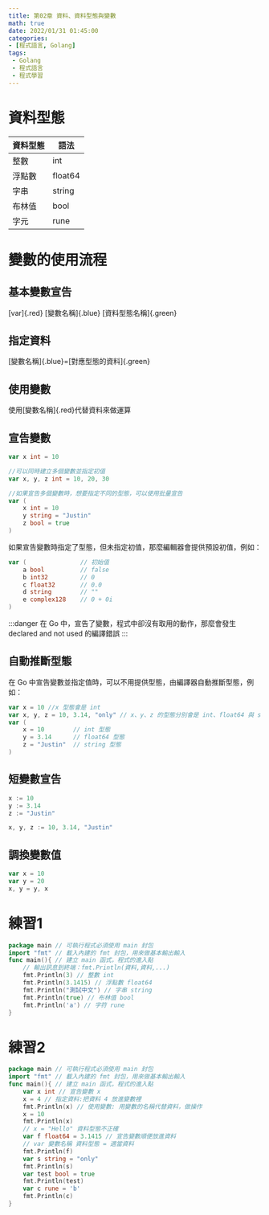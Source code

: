 ```yaml
---
title: 第02章 資料、資料型態與變數
math: true
date: 2022/01/31 01:45:00
categories:
- [程式語言, Golang]
tags:
 - Golang
 - 程式語言
 - 程式學習
---
```


# 資料型態

| 資料型態 | 語法    |
| -------- | ------- |
| 整數     | int     |
| 浮點數   | float64 |
| 字串     | string  |
| 布林值   | bool    |
| 字元     | rune    |

# 變數的使用流程

## 基本變數宣告

[var]{.red} [變數名稱]{.blue} [資料型態名稱]{.green}

## 指定資料

[變數名稱]{.blue}=[對應型態的資料]{.green}

## 使用變數

使用[變數名稱]{.red}代替資料來做運算

## 宣告變數
```go
var x int = 10

//可以同時建立多個變數並指定初值
var x, y, z int = 10, 20, 30

//如果宣告多個變數時，想要指定不同的型態，可以使用批量宣告
var (
    x int = 10
    y string = "Justin"
    z bool = true
)
```
如果宣告變數時指定了型態，但未指定初值，那麼編輯器會提供預設初值，例如：

```go
var (               // 初始值
    a bool          // false
    b int32         // 0
    c float32       // 0.0
    d string        // ""
    e complex128    // 0 + 0i
)
```

:::danger
在 Go 中，宣告了變數，程式中卻沒有取用的動作，那麼會發生 declared and not used 的編譯錯誤
:::

## 自動推斷型態

在 Go 中宣告變數並指定值時，可以不用提供型態，由編譯器自動推斷型態，例如：

```go
var x = 10 //x 型態會是 int
var x, y, z = 10, 3.14, "only" // x、y、z 的型態分別會是 int、float64 與 string
var (
    x = 10        // int 型態
    y = 3.14      // float64 型態
    z = "Justin"  // string 型態
)
```

## 短變數宣告

```go
x := 10
y := 3.14
z := "Justin"

x, y, z := 10, 3.14, "Justin"
```

## 調換變數值

```go
var x = 10
var y = 20
x, y = y, x
```

# 練習1

```go
package main // 可執行程式必須使用 main 封包
import "fmt" // 載入內建的 fmt 封包，用來做基本輸出輸入
func main(){ // 建立 main 函式，程式的進入點
    // 輸出訊息到終端：fmt.Println(資料,資料,...)
    fmt.Println(3) // 整數 int
    fmt.Println(3.1415) // 浮點數 float64
    fmt.Println("測試中文") // 字串 string
    fmt.Println(true) // 布林值 bool
    fmt.Println('a') // 字符 rune
}
```

# 練習2

```go
package main // 可執行程式必須使用 main 封包
import "fmt" // 載入內建的 fmt 封包，用來做基本輸出輸入
func main(){ // 建立 main 函式，程式的進入點
    var x int // 宣告變數 x
    x = 4 // 指定資料:把資料 4 放進變數裡
    fmt.Println(x) // 使用變數: 用變數的名稱代替資料，做操作
    x = 10
    fmt.Println(x)
    // x = "Hello" 資料型態不正確
    var f float64 = 3.1415 // 宣告變數順便放進資料
    // var 變數名稱 資料型態 = 適當資料
    fmt.Println(f)
    var s string = "only"
    fmt.Println(s)
    var test bool = true
    fmt.Println(test)
    var c rune = 'b'
    fmt.Println(c)
}
```